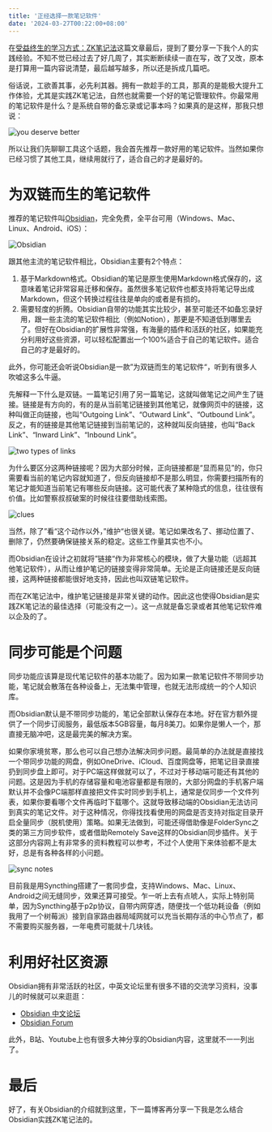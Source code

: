 ```yaml
---
title: '正经选择一款笔记软件'
date: '2024-03-27T00:22:00+08:00'
---
```


在[受益终生的学习方式：ZK笔记法](/posts/my-zk-insight)这篇文章最后，提到了要分享一下我个人的实践经验。不知不觉已经过去了好几周了，其实断断续续一直在写，改了又改，原本是打算用一篇内容说清楚，最后越写越多，所以还是拆成几篇吧。

俗话说，工欲善其事，必先利其器。拥有一款趁手的工具，那真的是能极大提升工作体验，尤其是实践ZK笔记法，自然也就需要一个好的笔记管理软件。你最常用的笔记软件是什么？是系统自带的备忘录或记事本吗？如果真的是这样，那我只想说：

![you deserve better](/assets/posts/you-deserve-better.jpg)

所以让我们先聊聊工具这个话题，我会首先推荐一款好用的笔记软件。当然如果你已经习惯了其他工具，继续用就行了，适合自己的才是最好的。

# 为双链而生的笔记软件

推荐的笔记软件叫[Obsidian](https://obsidian.md/)，完全免费，全平台可用（Windows、Mac、Linux、Android、iOS）：

![Obsidian](/assets/posts/obsidian-hero.png)

跟其他主流的笔记软件相比，Obsidian主要有2个特点：
1. 基于Markdown格式。Obsidian的笔记是原生使用Markdown格式保存的，这意味着笔记非常容易迁移和保存。虽然很多笔记软件也都支持将笔记导出成Markdown，但这个转换过程往往是单向的或者是有损的。
2. 需要轻度的折腾。Obsidian自带的功能其实比较少，甚至可能还不如备忘录好用，跟一些主流的笔记软件相比（例如Notion），那更是不知道低到哪里去了。但好在Obsidian的扩展性非常强，有海量的插件和活跃的社区，如果能充分利用好这些资源，可以轻松配置出一个100%适合于自己的笔记软件。适合自己的才是最好的。

此外，你可能还会听说Obsidian是一款”为双链而生的笔记软件“，听到有很多人吹嘘这多么牛逼。

先解释一下什么是双链。一篇笔记引用了另一篇笔记，这就叫做笔记之间产生了链接。链接是有方向的，有的是从当前笔记链接到其他笔记，就像网页中的链接，这种叫做正向链接，也叫“Outgoing Link”、“Outward Link”、“Outbound Link”。反之，有的链接是其他笔记链接到当前笔记的，这种就叫反向链接，也叫“Back Link”、“Inward Link”、“Inbound Link”。

![two types of links](/assets/posts/two-types-of-links.jpg)

为什么要区分这两种链接呢？因为大部分时候，正向链接都是“显而易见”的，你只需要看当前的笔记内容就知道了，但反向链接却不是那么明显，你需要扫描所有的笔记才能知道当前笔记有哪些反向链接。这可能代表了某种隐式的信息，往往很有价值。比如警察叔叔破案的时候往往要借助线索图。

![clues](/assets/posts/clues.png)

当然，除了”看“这个动作以外，”维护“也很关键。笔记如果改名了、挪动位置了、删除了，仍然要确保链接关系的稳定。这些工作量其实也不小。

而Obsidian在设计之初就将”链接“作为非常核心的模块，做了大量功能（远超其他笔记软件），从而让维护笔记的链接变得非常简单。无论是正向链接还是反向链接，这两种链接都能很好地支持，因此也叫双链笔记软件。

而在ZK笔记法中，维护笔记链接是非常关键的动作。因此这也使得Obsidian是实践ZK笔记法的最佳选择（可能没有之一）。这一点就是备忘录或者其他笔记软件难以企及的了。

# 同步可能是个问题

同步功能应该算是现代笔记软件的基本功能了。因为如果一款笔记软件不带同步功能，笔记就会散落在各种设备上，无法集中管理，也就无法形成统一的个人知识库。

而Obsidian默认是不带同步功能的，笔记全部默认保存在本地。好在官方额外提供了一个同步订阅服务，最低版本5GB容量，每月8美刀。如果你是懒人一个，那直接无脑冲吧，这是最完美的解决方案。

如果你家境贫寒，那么也可以自己想办法解决同步问题。最简单的办法就是直接找一个带同步功能的网盘，例如OneDrive、iCloud、百度网盘等，把笔记目录直接扔到同步盘上即可。对于PC端这样做就可以了，不过对于移动端可能还有其他的问题。这是因为手机的存储容量和电池容量都是有限的，大部分网盘的手机客户端默认并不会像PC端那样直接把文件实时同步到手机上，通常是仅同步一个文件列表，如果你要看哪个文件再临时下载哪个。这就导致移动端的Obsidian无法访问到真实的笔记文件。对于这种情况，你得找找看使用的网盘是否支持对指定目录开启全量同步（脱机使用）策略。如果无法做到，可能还得借助像是FolderSync之类的第三方同步软件，或者借助Remotely Save这样的Obsidian同步插件。关于这部分内容网上有非常多的资料教程可以参考，不过个人使用下来体验都不是太好，总是有各种各样的小问题。

![sync notes](/assets/posts/sync-notes.jpg)

目前我是用Syncthing搭建了一套同步盘，支持Windows、Mac、Linux、Android之间无缝同步，效果还算可接受。乍一听上去有点唬人，实际上特别简单，因为Syncthing基于p2p协议，自带内网穿透，随便找一个低功耗设备（例如我用了一个树莓派）接到自家路由器局域网就可以充当长期存活的中心节点了，都不需要购买服务器，一年电费可能就十几块钱。

# 利用好社区资源

Obsidian拥有非常活跃的社区，中英文论坛里有很多不错的交流学习资料，没事儿的时候就可以来逛逛：

- [Obsidian 中文论坛](https://forum-zh.obsidian.md/)
- [Obsidian Forum](https://forum.obsidian.md/)

此外，B站、Youtube上也有很多大神分享的Obsidian内容，这里就不一一列出了。

# 最后

好了，有关Obsidian的介绍就到这里，下一篇博客再分享一下我是怎么结合Obsidian实践ZK笔记法的。
